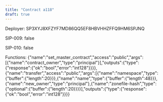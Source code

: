 ```yaml
---
title: "Contract a118"
draft: true
---
```

Deployer: SP3XYJ8XFZYF7MD86QQ5EF8HBVHHZFFQ9HM6SPJNQ

SIP-009: false

SIP-010: false

Functions:
{"name":"set_master_contract","access":"public","args":[{"name":"contract_owner","type":"principal"}],"outputs":{"type":{"response":{"ok":"bool","error":"int128"}}}}, {"name":"transfer","access":"public","args":[{"name":"namespace","type":{"buffer":{"length":20}}},{"name":"name","type":{"buffer":{"length":48}}},{"name":"new_owner","type":"principal"},{"name":"zonefile-hash","type":{"optional":{"buffer":{"length":20}}}}],"outputs":{"type":{"response":{"ok":"bool","error":"int128"}}}}

